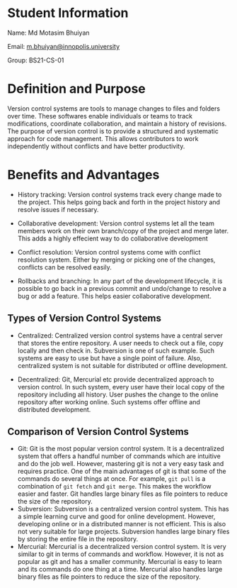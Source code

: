 # Student Information
Name: Md Motasim Bhuiyan

Email: m.bhuiyan@innopolis.university

Group: BS21-CS-01

# Definition and Purpose
Version control systems are tools to manage changes to files and folders over time. These softwares enable individuals or teams to track modifications, coordinate collaboration, and maintain a history of revisions. The purpose of version control is to provide a structured and systematic approach for code management. This allows contributors to work independently without conflicts and have better productivity.

# Benefits and Advantages
- History tracking: Version control systems track every change made to the project. This helps going back and forth in the project history and resolve issues if necessary.

- Collaborative development: Version control systems let all the team members work on their own branch/copy of the project and merge later. This adds a highly effecient way to do collaborative development

- Conflict resolution: Version control systems come with conflict resolution system. Either by merging or picking one of the changes, conflicts can be resolved easily.

- Rollbacks and branching: In any part of the development lifecycle, it is possible to go back in a previous commit and undo/change to resolve a bug or add a feature. This helps easier collaborative development.

## Types of Version Control Systems
- Centralized: Centralized version control systems have a central server that stores the entire repository. A user needs to check out a file, copy locally and then check in. Subversion is one of such example. Such systems are easy to use but have a single point of failure. Also, centralized system is not suitable for distributed or offline development.

- Decentralized: Git, Mercurial etc provide decentralized approach to version control. In such system, every user have their local copy of the repository including all history. User pushes the change to the online repository after working online. Such systems offer offline and distributed development.

## Comparison of Version Control Systems

- Git: Git is the most popular version control system. It is a decentralized system that offers a handful number of commands which are intuitive and do the job well. However, mastering git is not a very easy task and requires practice. One of the main advantages of git is that some of the commands do several things at once. For example, `git pull` is a combination of `git fetch` and `git merge`. This makes the workflow easier and faster. Git handles large binary files as file pointers to reduce the size of the repository.
- Subversion: Subversion is a centralized version control system. This has a simple learning curve and good for online development. However, developing online or in a distributed manner is not efficient. This is also not very suitable for large projects. Subversion handles large binary files by storing the entire file in the repository.
- Mercurial: Mercurial is a decentralized version control system. It is very similar to git in terms of commands and workflow. However, it is not as popular as git and has a smaller community. Mercurial is easy to learn and its commands do one thing at a time. Mercurial also handles large binary files as file pointers to reduce the size of the repository.